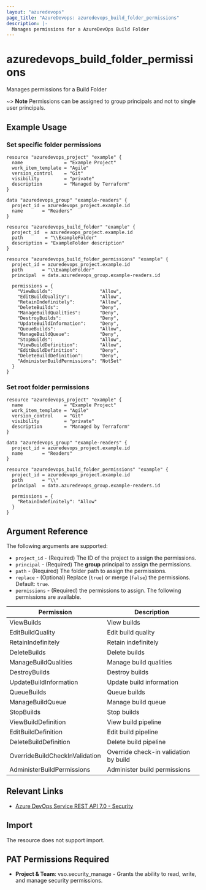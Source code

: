 ```yaml
---
layout: "azuredevops"
page_title: "AzureDevops: azuredevops_build_folder_permissions"
description: |-
  Manages permissions for a AzureDevOps Build Folder
---
```


# azuredevops_build_folder_permissions

Manages permissions for a Build Folder

~> **Note** Permissions can be assigned to group principals and not to single user principals.

## Example Usage
### Set specific folder permissions

```hcl
resource "azuredevops_project" "example" {
  name               = "Example Project"
  work_item_template = "Agile"
  version_control    = "Git"
  visibility         = "private"
  description        = "Managed by Terraform"
}

data "azuredevops_group" "example-readers" {
  project_id = azuredevops_project.example.id
  name       = "Readers"
}

resource "azuredevops_build_folder" "example" {
  project_id  = azuredevops_project.example.id
  path        = "\\ExampleFolder"
  description = "ExampleFolder description"
}

resource "azuredevops_build_folder_permissions" "example" {
  project_id = azuredevops_project.example.id
  path       = "\\ExampleFolder"
  principal  = data.azuredevops_group.example-readers.id

  permissions = {
    "ViewBuilds":                 "Allow",
    "EditBuildQuality":           "Allow",
    "RetainIndefinitely":         "Allow",
    "DeleteBuilds":               "Deny",
    "ManageBuildQualities":       "Deny",
    "DestroyBuilds":              "Deny",
    "UpdateBuildInformation":     "Deny",
    "QueueBuilds":                "Allow",
    "ManageBuildQueue":           "Deny",
    "StopBuilds":                 "Allow",
    "ViewBuildDefinition":        "Allow",
    "EditBuildDefinition":        "Deny",
    "DeleteBuildDefinition":      "Deny",
    "AdministerBuildPermissions": "NotSet"
  }
}
```
### Set root folder permissions
```hcl
resource "azuredevops_project" "example" {
  name               = "Example Project"
  work_item_template = "Agile"
  version_control    = "Git"
  visibility         = "private"
  description        = "Managed by Terraform"
}

data "azuredevops_group" "example-readers" {
  project_id = azuredevops_project.example.id
  name       = "Readers"
}

resource "azuredevops_build_folder_permissions" "example" {
  project_id = azuredevops_project.example.id
  path       = "\\"
  principal  = data.azuredevops_group.example-readers.id

  permissions = {
    "RetainIndefinitely": "Allow"
  }
}
```

## Argument Reference

The following arguments are supported:

* `project_id` - (Required) The ID of the project to assign the permissions.
* `principal` - (Required) The **group** principal to assign the permissions.
* `path` - (Required) The folder path to assign the permissions.
* `replace` - (Optional) Replace (`true`) or merge (`false`) the permissions. Default: `true`.
* `permissions` - (Required) the permissions to assign. The following permissions are available.

| Permission                     | Description                           |
|--------------------------------|---------------------------------------|
| ViewBuilds                     | View builds                           |
| EditBuildQuality               | Edit build quality                    |
| RetainIndefinitely             | Retain indefinitely                   |
| DeleteBuilds                   | Delete builds                         |
| ManageBuildQualities           | Manage build qualities                |
| DestroyBuilds                  | Destroy builds                        |
| UpdateBuildInformation         | Update build information              |
| QueueBuilds                    | Queue builds                          |
| ManageBuildQueue               | Manage build queue                    |
| StopBuilds                     | Stop builds                           |
| ViewBuildDefinition            | View build pipeline                   |
| EditBuildDefinition            | Edit build pipeline                   |
| DeleteBuildDefinition          | Delete build pipeline                 |
| OverrideBuildCheckInValidation | Override check-in validation by build |
| AdministerBuildPermissions     | Administer build permissions          |

## Relevant Links

* [Azure DevOps Service REST API 7.0 - Security](https://docs.microsoft.com/en-us/rest/api/azure/devops/security/?view=azure-devops-rest-7.0)

## Import

The resource does not support import.

## PAT Permissions Required

- **Project & Team**: vso.security_manage - Grants the ability to read, write, and manage security permissions.
